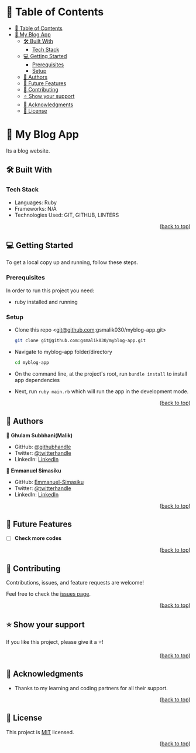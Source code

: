# 📗 Table of Contents

- [📗 Table of Contents](#-table-of-contents)
- [📖 My Blog App ](#-my-blog-app-)
  - [🛠 Built With ](#-built-with-)
    - [Tech Stack ](#tech-stack-)
  - [💻 Getting Started ](#-getting-started-)
    - [Prerequisites](#prerequisites)
    - [Setup](#setup)
  - [👥 Authors ](#-authors-)
  - [🔭 Future Features ](#-future-features-)
  - [🤝 Contributing ](#-contributing-)
  - [⭐️ Show your support ](#️-show-your-support-)
  - [🙏 Acknowledgments ](#-acknowledgments-)
  - [📝 License ](#-license-)

# 📖 My Blog App <a name="about-project"></a>

Its a blog website.

## 🛠 Built With <a name="built-with"></a>

### Tech Stack <a name="tech-stack"></a>

- Languages: Ruby
- Frameworks: N/A
- Technologies Used: GIT, GITHUB, LINTERS

<p align="right">(<a href="#readme-top">back to top</a>)</p>

## 💻 Getting Started <a name="getting-started"></a>

To get a local copy up and running, follow these steps.

### Prerequisites

In order to run this project you need:

- ruby installed and running

### Setup

- Clone this repo <git@github.com:gsmalik030/myblog-app.git>

  ```bash
  git clone git@github.com:gsmalik030/myblog-app.git
  ```

- Navigate to myblog-app folder/directory

  ```bash
  cd myblog-app
  ```

- On the command line, at the project's root, run `bundle install` to install app dependencies

- Next, run `ruby main.rb` which will run the app in the development mode.

<p align="right">(<a href="#readme-top">back to top</a>)</p>

## 👥 Authors <a name="authors"></a>

👤 **Ghulam Subbhani(Malik)**

- GitHub: [@githubhandle](https://github.com/gsmalik030)
- Twitter: [@twitterhandle](https://twitter.com/gsmalik030)
- LinkedIn: [LinkedIn](https://www.linkedin.com/in/ghulam-subbhani-4b1281252/)

👤 **Emmanuel Simasiku**

- GitHub: [Emmanuel-Simasiku](https://github.com/Mukumbuta)
- Twitter: [@twitterhandle](https://twitter.com/Mukumbuta8)
- LinkedIn: [LinkedIn](https://www.linkedin.com/in/mukumbuta/)

<p align="right">(<a href="#readme-top">back to top</a>)</p>

## 🔭 Future Features <a name="future-features"></a>

- [ ] **Check more codes**

<p align="right">(<a href="#readme-top">back to top</a>)</p>

## 🤝 Contributing <a name="contributing"></a>

Contributions, issues, and feature requests are welcome!

Feel free to check the [issues page](https://github.com/gsmalik030/myblog-app/issues).

<p align="right">(<a href="#readme-top">back to top</a>)</p>

## ⭐️ Show your support <a name="support"></a>

If you like this project, please give it a ⭐️!

<p align="right">(<a href="#readme-top">back to top</a>)</p>

## 🙏 Acknowledgments <a name="acknowledgements"></a>

- Thanks to my learning and coding partners for all their support.

<p align="right">(<a href="#readme-top">back to top</a>)</p>

## 📝 License <a name="license"></a>

This project is [MIT](./LICENSE) licensed.

<p align="right">(<a href="#readme-top">back to top</a>)</p>
